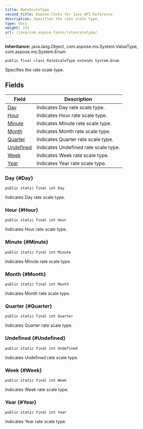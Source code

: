 ```yaml
---
title: RateScaleType
second_title: Aspose.Tasks for Java API Reference
description: Specifies the rate scale type.
type: docs
weight: 231
url: /java/com.aspose.tasks/ratescaletype/
---
```


**Inheritance:**
java.lang.Object, com.aspose.ms.System.ValueType, com.aspose.ms.System.Enum
```
public final class RateScaleType extends System.Enum
```

Specifies the rate scale type.
## Fields

| Field | Description |
| --- | --- |
| [Day](#Day) | Indicates Day rate scale type. |
| [Hour](#Hour) | Indicates Hour rate scale type. |
| [Minute](#Minute) | Indicates Minute rate scale type. |
| [Month](#Month) | Indicates Month rate scale type. |
| [Quarter](#Quarter) | Indicates Quarter rate scale type. |
| [Undefined](#Undefined) | Indicates Undefined rate scale type. |
| [Week](#Week) | Indicates Week rate scale type. |
| [Year](#Year) | Indicates Year rate scale type. |
### Day {#Day}
```
public static final int Day
```


Indicates Day rate scale type.

### Hour {#Hour}
```
public static final int Hour
```


Indicates Hour rate scale type.

### Minute {#Minute}
```
public static final int Minute
```


Indicates Minute rate scale type.

### Month {#Month}
```
public static final int Month
```


Indicates Month rate scale type.

### Quarter {#Quarter}
```
public static final int Quarter
```


Indicates Quarter rate scale type.

### Undefined {#Undefined}
```
public static final int Undefined
```


Indicates Undefined rate scale type.

### Week {#Week}
```
public static final int Week
```


Indicates Week rate scale type.

### Year {#Year}
```
public static final int Year
```


Indicates Year rate scale type.

